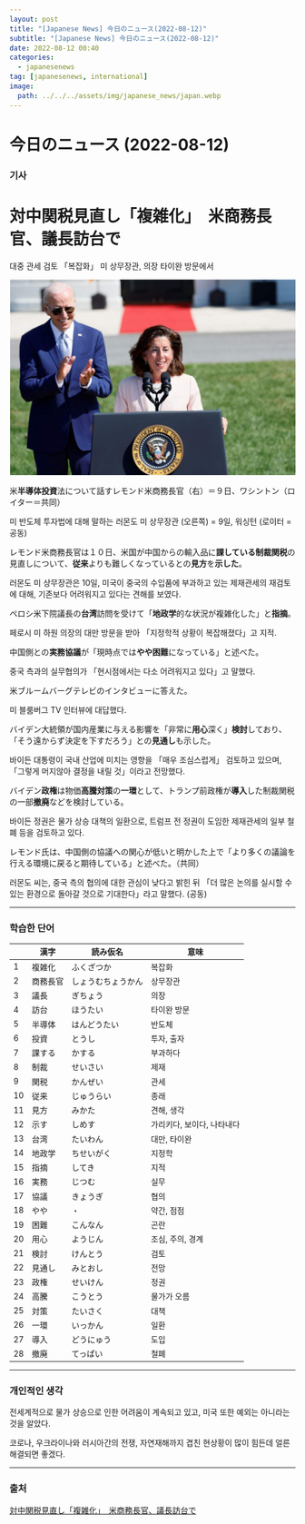 ```yaml
---
layout: post
title: "[Japanese News] 今日のニュース(2022-08-12)"
subtitle: "[Japanese News] 今日のニュース(2022-08-12)"
date: 2022-08-12 00:40
categories:
  - japanesenews
tag: [japanesenews, international]
image:
  path: ../../../assets/img/japanese_news/japan.webp
---
```


# 今日のニュース (2022-08-12)

### 기사

# **対中関税見直し「複雑化」　米商務長官、議長訪台で**

대중 관세 검토 「복잡화」 미 상무장관, 의장 타이완 방문에서

![biden.png](../../assets/img/japanese_news/2022-08-12-jn-news/biden.png)

米**半導体投資**法について話すレモンド米商務長官（右）＝９日、ワシントン（ロイター＝共同）

미 반도체 투자법에 대해 말하는 러몬도 미 상무장관 (오른쪽) = 9일, 워싱턴 (로이터 = 공동)

レモンド米商務長官は１０日、米国が中国からの輸入品に**課している制裁関税**の見直しについて、**従来**よりも難しくなっているとの**見方**を**示した**。

러몬도 미 상무장관은 10일, 미국이 중국의 수입품에 부과하고 있는 제재관세의 재검토에 대해, 기존보다 어려워지고 있다는 견해를 보였다.

ペロシ米下院議長の**台湾**訪問を受けて「**地政学**的な状況が複雑化した」と**指摘**。

페로시 미 하원 의장의 대만 방문을 받아 「지정학적 상황이 복잡해졌다」고 지적.

中国側との**実務協議**が「現時点では**やや困難**になっている」と述べた。

중국 측과의 실무협의가 「현시점에서는 다소 어려워지고 있다」고 말했다.

米ブルームバーグテレビのインタビューに答えた。

미 블룸버그 TV 인터뷰에 대답했다.

バイデン大統領が国内産業に与える影響を「非常に**用心**深く」**検討**しており、「そう遠からず決定を下すだろう」との**見通し**も示した。

바이든 대통령이 국내 산업에 미치는 영향을 「매우 조심스럽게」 검토하고 있으며, 「그렇게 머지않아 결정을 내릴 것」이라고 전망했다.

バイデン**政権**は物価**高騰対策**の**一環**として、トランプ前政権が**導入**した制裁関税の一部**撤廃**などを検討している。

바이든 정권은 물가 상승 대책의 일환으로, 트럼프 전 정권이 도임한 제재관세의 일부 철폐 등을 검토하고 있다.

レモンド氏は、中国側の協議への関心が低いと明かした上で「より多くの議論を行える環境に戻ると期待している」と述べた。（共同）

러몬도 씨는, 중국 측의 협의에 대한 관심이 낮다고 밝힌 뒤 「더 많은 논의를 실시할 수 있는 환경으로 돌아갈 것으로 기대한다」라고 말했다. (공동)

---

### 학습한 단어

|  | 漢字 | 読み仮名 | 意味 |
| --- | --- | --- | --- |
| 1 | 複雑化 | ふくざつか | 복잡화 |
| 2 | 商務長官 | しょうむちょうかん | 상무장관 |
| 3 | 議長 | ぎちょう | 의장 |
| 4 | 訪台 | ほうたい | 타이완 방문 |
| 5 | 半導体 | はんどうたい | 반도체 |
| 6 | 投資 | とうし | 투자, 출자 |
| 7 | 課する | かする | 부과하다 |
| 8 | 制裁 | せいさい | 제재 |
| 9 | 関税 | かんぜい | 관세 |
| 10 | 従来 | じゅうらい | 종래 |
| 11 | 見方 | みかた | 견해, 생각 |
| 12 | 示す | しめす | 가리키다, 보이다, 나타내다 |
| 13 | 台湾 | たいわん | 대만, 타이완 |
| 14 | 地政学 | ちせいがく | 지정학 |
| 15 | 指摘 | してき | 지적 |
| 16 | 実務 | じつむ | 실무 |
| 17 | 協議 | きょうぎ | 협의 |
| 18 | やや | ・ | 약간, 점점 |
| 19 | 困難 | こんなん | 곤란 |
| 20 | 用心 | ようじん | 조심, 주의, 경계 |
| 21 | 検討 | けんとう | 검토 |
| 22 | 見通し | みとおし | 전망 |
| 23 | 政権 | せいけん | 정권 |
| 24 | 高騰 | こうとう | 물가가 오름 |
| 25 | 対策 | たいさく | 대책 |
| 26 | 一環 | いっかん | 일환 |
| 27 | 導入 | どうにゅう | 도입 |
| 28 | 撤廃 | てっぱい | 철폐 |

---

### 개인적인 생각

전세계적으로 물가 상승으로 인한 어려움이 계속되고 있고, 미국 또한 예외는 아니라는 것을 알았다.

코로나, 우크라이나와 러시아간의 전쟁, 자연재해까지 겹친 현상황이 많이 힘든데 얼른 해결되면 좋겠다.

---

### 출처

[対中関税見直し「複雑化」　米商務長官、議長訪台で](https://www.iza.ne.jp/article/20220811-Z3O4IDMXYRNAJCE6MWLPN6KBDM/?dicbo=v2-ba9297dd7e95eb0f96408b77f5ba1bbc)